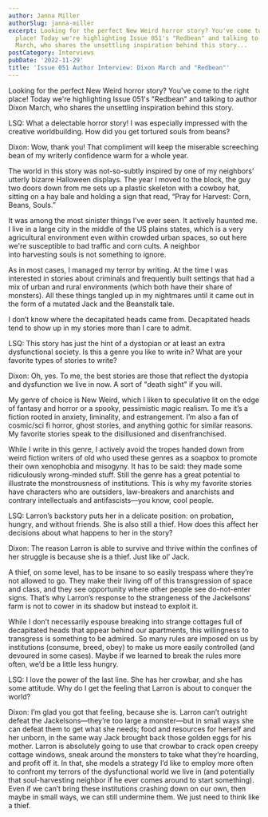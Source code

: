 ```yaml
---
author: Janna Miller
authorSlug: janna-miller
excerpt: Looking for the perfect New Weird horror story? You've come to the right
  place! Today we're highlighting Issue 051's "Redbean" and talking to author Dixon
  March, who shares the unsettling inspiration behind this story...
postCategory: Interviews
pubDate: '2022-11-29'
title: 'Issue 051 Author Interview: Dixon March and "Redbean"'
---
```

Looking for the perfect New Weird horror story? You've come to the right place! Today we're highlighting Issue 051's "Redbean" and talking to author Dixon March, who shares the unsettling inspiration behind this story.

LSQ: What a delectable horror story! I was especially impressed with the creative worldbuilding. How did you get tortured souls from beans?

Dixon: Wow, thank you! That compliment will keep the miserable screeching bean of my writerly confidence warm for a whole year.

The world in this story was not-so-subtly inspired by one of my neighbors’ utterly bizarre Halloween displays. The year I moved to the block, the guy two doors down from me sets up a plastic skeleton with a cowboy hat, sitting on a hay bale and holding a sign that read, “Pray for Harvest: Corn, Beans, Souls.”

It was among the most sinister things I’ve ever seen. It actively haunted me. I live in a large city in the middle of the US plains states, which is a very agricultural environment even within crowded urban spaces, so out here we're susceptible to bad traffic and corn cults. A neighbor into harvesting souls is not something to ignore.

As in most cases, I managed my terror by writing. At the time I was interested in stories about criminals and frequently built settings that had a mix of urban and rural environments (which both have their share of monsters). All these things tangled up in my nightmares until it came out in the form of a mutated Jack and the Beanstalk tale.

I don’t know where the decapitated heads came from. Decapitated heads tend to show up in my stories more than I care to admit.

LSQ: This story has just the hint of a dystopian or at least an extra dysfunctional society. Is this a genre you like to write in? What are your favorite types of stories to write?

Dixon: Oh, yes. To me, the best stories are those that reflect the dystopia and dysfunction we live in now. A sort of "death sight" if you will.

My genre of choice is New Weird, which I liken to speculative lit on the edge of fantasy and horror or a spooky, pessimistic magic realism. To me it’s a fiction rooted in anxiety, liminality, and estrangement. I’m also a fan of cosmic/sci fi horror, ghost stories, and anything gothic for similar reasons. My favorite stories speak to the disillusioned and disenfranchised.

While I write in this genre, I actively avoid the tropes handed down from weird fiction writers of old who used these genres as a soapbox to promote their own xenophobia and misogyny. It has to be said: they made some ridiculously wrong-minded stuff. Still the genre has a great potential to illustrate the monstrousness of institutions. This is why my favorite stories have characters who are outsiders, law-breakers and anarchists and contrary intellectuals and antifascists—you know, cool people.

LSQ: Larron’s backstory puts her in a delicate position: on probation, hungry, and without friends. She is also still a thief. How does this affect her decisions about what happens to her in the story?

Dixon: The reason Larron is able to survive and thrive within the confines of her struggle is because she is a thief. Just like ol’ Jack.

A thief, on some level, has to be insane to so easily trespass where they’re not allowed to go. They make their living off of this transgression of space and class, and they see opportunity where other people see do-not-enter signs. That’s why Larron’s response to the strangeness of the Jackelsons’ farm is not to cower in its shadow but instead to exploit it.

While I don’t necessarily espouse breaking into strange cottages full of decapitated heads that appear behind our apartments, this willingness to transgress is something to be admired. So many rules are imposed on us by institutions (consume, breed, obey) to make us more easily controlled (and devoured in some cases). Maybe if we learned to break the rules more often, we’d be a little less hungry.

LSQ: I love the power of the last line. She has her crowbar, and she has some attitude. Why do I get the feeling that Larron is about to conquer the world?

Dixon: I’m glad you got that feeling, because she is. Larron can’t outright defeat the Jackelsons—they’re too large a monster—but in small ways she can defeat them to get what she needs; food and resources for herself and her unborn, in the same way Jack brought back those golden eggs for his mother. Larron is absolutely going to use that crowbar to crack open creepy cottage windows, sneak around the monsters to take what they’re hoarding, and profit off it. In that, she models a strategy I’d like to employ more often to confront my terrors of the dysfunctional world we live in (and potentially that soul-harvesting neighbor if he ever comes around to start something). Even if we can’t bring these institutions crashing down on our own, then maybe in small ways, we can still undermine them. We just need to think like a thief.
